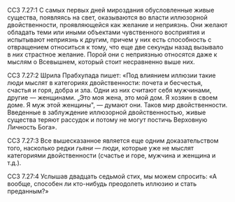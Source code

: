 ССЗ 7.27:1	С самых первых дней мироздания обусловленные живые существа, появляясь на свет, оказываются во власти иллюзорной двойственности, проявляющейся как желание и неприязнь. Они желают обладать теми или иными объектами чувственного восприятия и испытывают неприязнь к другим, причем у них есть способность с отвращением относиться к тому, что еще две секунды назад вызывало в _них_ страстное желание. Порой они с неприязнью относятся даже к мыслям о Всевышнем, который стоит несравненно выше них.

ССЗ 7.27:2	Шрила Прабхупада пишет: «Под влиянием иллюзии такие люди мыслят в категориях двойственности: почета и бесчестья, счастья и горя, добра и зла. Одни из них считают себя мужчинами, другие — женщинами. „Это моя жена, это мой дом. Я хозяин в своем доме. Я муж этой женщины", — думают они. Таков мир двойственности. Введенные в заблуждение иллюзорной двойственностью, живые существа теряют рассудок и потому не могут постичь Верховную Личность Бога».

ССЗ 7.27:3	Все вышесказанное является еще одним доказательством того, насколько редки _гьяни —_ люди, которые уже не мыслят категориями двойственности (счастье и горе, мужчина и женщина и т.д.).

ССЗ 7.27:4	Услышав двадцать седьмой стих, мы можем спросить: «А вообще, способен ли кто-нибудь преодолеть иллюзию и стать преданным?»